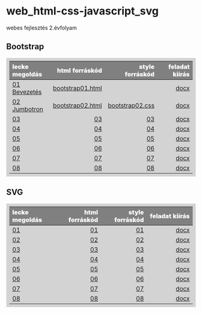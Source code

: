 # web_html-css-javascript_svg

webes fejlesztés 2.évfolyam

<style>
table {
    padding: 0.5rem;
    background: lightgray;
}
    
table td {
    width: 25%;
}
    
table th {
    color: snow;
    background: gray;
    font-weight: 900;
    word-wrap: break-word;
}
</style>
  
## Bootstrap

| lecke megoldás | html forráskód | style forráskód | feladat kiírás|
|:--- | ---: | ---:| ---:|
| [01 Bevezetés](Bootstrap/01%2Bevezetes/Proba/bootstrap01.html) | [bootstrap01.html](https://github.com/b6sics/web_html-css-javascript_svg/blob/master/Bootstrap/01%20Bevezetes/Proba/bootstrap01.html) | | [docx](Bootstrap/01%2Bevezetes/bootstrap01%2Bevezetes.docx) |
| [02 Jumbotron](Bootstrap/02%20Fizu.hu%201%20Jumbotron/Jumbotron/bootstrap02.html) | [bootstrap02.html](https://github.com/b6sics/web_html-css-javascript_svg/blob/master/Bootstrap/02%20Fizu.hu%201%20Jumbotron/Jumbotron/bootstrap02.html) | [bootstrap02.css](https://github.com/b6sics/web_html-css-javascript_svg/blob/master/Bootstrap/02%20Fizu.hu%201%20Jumbotron/Jumbotron/bootstrap02.css) | [docx](Bootstrap/02%20Fizu.hu%201%20Jumbotron/bootstrap02%20Fizu%201%20Jumbotron.docx) |
| [03]() | [03]() | [03]() | [docx]() |
| [04]() | [04]() | [04]() | [docx]() |
| [05]() | [05]() | [05]() | [docx]() |
| [06]() | [06]() | [06]() | [docx]() |
| [07]() | [07]() | [07]() | [docx]() |
| [08]() | [08]() | [08]() | [docx]() |

## SVG

| lecke megoldás | html forráskód | style forráskód | feladat kiírás|
|:--- | ---: | ---:| ---:|
| [01]() | [01]() | [01]() | [docx]() |
| [02]() | [02]() | [02]() | [docx]() |
| [03]() | [03]() | [03]() | [docx]() |
| [04]() | [04]() | [04]() | [docx]() |
| [05]() | [05]() | [05]() | [docx]() |
| [06]() | [06]() | [06]() | [docx]() |
| [07]() | [07]() | [07]() | [docx]() |
| [08]() | [08]() | [08]() | [docx]() |
